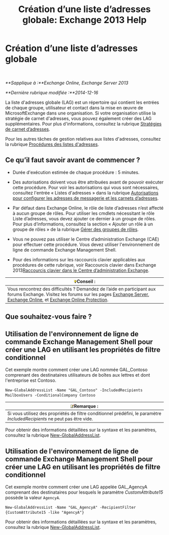 ﻿---
title: 'Création d’une liste d’adresses globale: Exchange 2013 Help'
TOCTitle: Création d’une liste d’adresses globale
ms:assetid: 59e4955a-8999-4d17-be9f-23a41a23b929
ms:mtpsurl: https://technet.microsoft.com/fr-fr/library/Bb232063(v=EXCHG.150)
ms:contentKeyID: 50478152
ms.date: 05/23/2018
mtps_version: v=EXCHG.150
ms.translationtype: MT
---

# Création d’une liste d’adresses globale

 

_**Sapplique à :**Exchange Online, Exchange Server 2013_

_**Dernière rubrique modifiée :**2014-12-16_

La liste d'adresses globale (LAG) est un répertoire qui contient les entrées de chaque groupe, utilisateur et contact dans la mise en œuvre de MicrosoftExchange dans une organisation. Si votre organisation utilise la stratégie de carnet d'adresses, vous pouvez également créer des LAG supplémentaires. Pour plus d'informations, consultez la rubrique [Stratégies de carnet d’adresses](address-book-policies-exchange-2013-help.md).

Pour les autres tâches de gestion relatives aux listes d'adresses, consultez la rubrique [Procédures des listes d'adresses](address-list-procedures-exchange-2013-help.md).

## Ce qu’il faut savoir avant de commencer ?

  - Durée d'exécution estimée de chaque procédure : 5 minutes.

  - Des autorisations doivent vous être attribuées avant de pouvoir exécuter cette procédure. Pour voir les autorisations qui vous sont nécessaires, consultez l'entrée « Listes d'adresses » dans la rubrique [Autorisations pour configurer les adresses de messagerie et les carnets d’adresses](email-address-and-address-book-permissions-exchange-2013-help.md).

  - Par défaut dans Exchange Online, le rôle de liste d’adresses n’est affecté à aucun groupe de rôles. Pour utiliser les cmdlets nécessitant le rôle Liste d’adresses, vous devez ajouter ce dernier à un groupe de rôles. Pour plus d’informations, consultez la section « Ajouter un rôle à un groupe de rôles » de la rubrique [Gérer des groupes de rôles](manage-role-groups-exchange-2013-help.md).

  - Vous ne pouvez pas utiliser le Centre d’administration Exchange (CAE) pour effectuer cette procédure. Vous devez utiliser l'environnement de ligne de commande Exchange Management Shell.

  - Pour des informations sur les raccourcis clavier applicables aux procédures de cette rubrique, voir Raccourcis clavier dans Exchange 2013[Raccourcis clavier dans le Centre d’administration Exchange](keyboard-shortcuts-in-the-exchange-admin-center-exchange-online-protection-help.md).

<table>
<thead>
<tr class="header">
<th><img src="images/Bb125224.tip(EXCHG.150).gif" title="Conseil" alt="Conseil" />Conseil :</th>
</tr>
</thead>
<tbody>
<tr class="odd">
<td>Vous rencontrez des difficultés ? Demandez de l’aide en participant aux forums Exchange. Visitez les forums sur les pages <a href="https://go.microsoft.com/fwlink/p/?linkid=60612">Exchange Server</a>, <a href="https://go.microsoft.com/fwlink/p/?linkid=267542">Exchange Online</a>, et <a href="https://go.microsoft.com/fwlink/p/?linkid=285351">Exchange Online Protection</a>.</td>
</tr>
</tbody>
</table>


## Que souhaitez-vous faire ?

## Utilisation de l'environnement de ligne de commande Exchange Management Shell pour créer une LAG en utilisant les propriétés de filtre conditionnel

Cet exemple montre comment créer une LAG nommée GAL\_Contoso comprenant des destinataires utilisateurs de boîtes aux lettres et dont l'entreprise est Contoso.

    New-GlobalAddressList -Name "GAL_Contoso" -IncludedRecipients MailboxUsers -ConditionalCompany Contoso

<table>
<thead>
<tr class="header">
<th><img src="images/JJ159664.note(EXCHG.150).gif" title="Remarque" alt="Remarque" />Remarque :</th>
</tr>
</thead>
<tbody>
<tr class="odd">
<td>Si vous utilisez des propriétés de filtre conditionnel prédéfini, le paramètre <em>IncludedRecipients</em> ne peut pas être vide.</td>
</tr>
</tbody>
</table>


Pour obtenir des informations détaillées sur la syntaxe et les paramètres, consultez la rubrique [New-GlobalAddressList](https://technet.microsoft.com/fr-fr/library/bb123785\(v=exchg.150\)).

## Utilisation de l'environnement de ligne de commande Exchange Management Shell pour créer une LAG en utilisant les propriétés de filtre conditionnel

Cet exemple montre comment créer une LAG appelée GAL\_AgencyA comprenant des destinataires pour lesquels le paramètre *CustomAttribute15* possède la valeur `AgencyA`.

    New-GlobalAddressList -Name "GAL_AgencyA" -RecipientFilter {CustomAttribute15 -like "AgencyA"}

Pour obtenir des informations détaillées sur la syntaxe et les paramètres, consultez la rubrique [New-GlobalAddressList](https://technet.microsoft.com/fr-fr/library/bb123785\(v=exchg.150\)).

